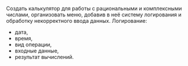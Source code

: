 Создать калькулятор для работы с рациональными и комплексными числами,
организовать меню, добавив в неё систему логирования и обработку некорректного ввода данных.
Логирование:
- дата,
- время,
- вид операции,
- входные данные,
- результат вычислений.